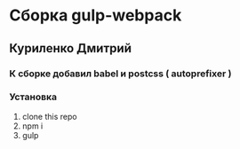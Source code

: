 # Сборка gulp-webpack

## Куриленко Дмитрий

### К сборке добавил babel и postcss ( autoprefixer )

### Установка

1. clone this repo
2. npm i
3. gulp
